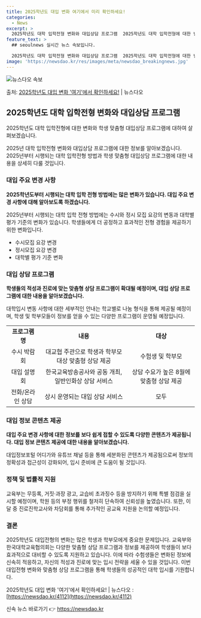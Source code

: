 ```yaml
---
title: 2025학년도 대입 변화 여기에서 미리 확인하세요!
categories:
  - News
excerpt: >
  2025학년도 대학 입학전형 변화와 대입상담 프로그램  2025학년도 대학 입학전형에 대한 변화와 학생 맞춤…
feature_text: >
  ## seoulnews 실시간 뉴스 속보입니다.

  2025학년도 대학 입학전형 변화와 대입상담 프로그램  2025학년도 대학 입학전형에 대한 변화와 학생 맞춤…
image: 'https://newsdao.kr/res/images/meta/newsdao_breakingnews.jpg'
---
```


![뉴스다오 속보](https://newsdao.kr/res/images/meta/newsdao_breakingnews.jpg)

<p>출처: <a href="https://newsdao.kr/4112" rel="dofollow">2025학년도 대입 변화 '여기'에서 확인하세요!</a> | 뉴스다오</p>

<h2 data-ke-size="size26">2025학년도 대학 입학전형 변화와 대입상담 프로그램</h2>
<p data-ke-size="size16">2025학년도 대학 입학전형에 대한 변화와 학생 맞춤형 대입상담 프로그램에 대하여 살펴보겠습니다.</p>
2025년 대학 입학전형 변화와 대입상담 프로그램에 대한 정보를 알아보겠습니다. 2025년부터 시행되는 대학 입학전형 방법과 학생 맞춤형 대입상담 프로그램에 대한 내용을 상세히 다룰 것입니다.

<h3 data-ke-size="size23">대입 주요 변경 사항</h3>
<p data-ke-size="size16"><b>2025학년도부터 시행되는 대학 입학 전형 방법에는 많은 변화가 있습니다. 대입 주요 변경 사항에 대해 알아보도록 하겠습니다.</b></p>
2025년부터 시행되는 대학 입학 전형 방법에는 수시와 정시 모집 요강의 변동과 대학별 평가 기준의 변화가 있습니다. 학생들에게 더 공정하고 효과적인 전형 경험을 제공하기 위한 변화입니다.

<ul>
  <li>수시모집 요강 변경</li>
  <li>정시모집 요강 변경</li>
  <li>대학별 평가 기준 변화</li>
</ul>

<h3 data-ke-size="size23">대입 상담 프로그램</h3>
<p data-ke-size="size16"><b>학생들의 적성과 진로에 맞는 맞춤형 상담 프로그램이 확대될 예정이며, 대입 상담 프로그램에 대한 내용을 알아보겠습니다.</b></p>
대학입시 변동 사항에 대한 세부적인 안내는 학교별로 나눔 형식을 통해 제공될 예정이며, 학생 및 학부모들이 정보를 얻을 수 있는 다양한 프로그램이 운영될 예정입니다.

<table>
  <tr>
    <td style="text-align: center; height: 17px;"><b>프로그램 명</b></td>
    <td style="text-align: center; height: 17px;"><b>내용</b></td>
    <td style="text-align: center; height: 17px;"><b>대상</b></td>
  </tr>
  <tr>
    <td style="text-align: center; height: 17px;">수시 박람회</td>
    <td style="text-align: center; height: 17px;">대교협 주관으로 학생과 학부모 대상 맞춤형 상담 제공</td>
    <td style="text-align: center; height: 17px;">수험생 및 학부모</td>
  </tr>
  <tr>
    <td style="text-align: center; height: 17px;">대입 설명회</td>
    <td style="text-align: center; height: 17px;">한국교육방송공사와 공동 개최, 일반인화상 상담 서비스</td>
    <td style="text-align: center; height: 17px;">상담 수요가 높은 8월에 맞춤형 상담 제공</td>
  </tr>
  <tr>
    <td style="text-align: center; height: 17px;">전화/온라인 상담</td>
    <td style="text-align: center; height: 17px;">상시 운영되는 대입 상담 서비스</td>
    <td style="text-align: center; height: 17px;">모두</td>
  </tr>
</table>

<h3 data-ke-size="size23">대입 정보 콘텐츠 제공</h3>
<p data-ke-size="size16"><b>대입 주요 변경 사항에 대한 정보를 보다 쉽게 접할 수 있도록 다양한 콘텐츠가 제공됩니다. 대입 정보 콘텐츠 제공에 대한 내용을 알아보겠습니다.</b></p>
대입정보포털 어디가와 유튜브 채널 등을 통해 세분화된 콘텐츠가 제공됨으로써 정보의 정확성과 접근성이 강화되어, 입시 준비에 큰 도움이 될 것입니다.

<h3 data-ke-size="size23">정책 및 법률적 지원</h3>
교육부는 무등록, 거짓·과장 광고, 교습비 초과징수 등을 방지하기 위해 특별 점검을 실시할 예정이며, 학원 등의 부정 행위를 철저히 단속하여 신뢰성을 높였습니다. 또한, 이달 중 진로진학교사와 차담회를 통해 추가적인 공교육 지원을 논의할 예정입니다.

<h3 data-ke-size="size23">결론</h3>
2025학년도 대입전형의 변화는 많은 학생과 학부모에게 중요한 문제입니다. 교육부와 한국대학교육협의회는 다양한 맞춤형 상담 프로그램과 정보를 제공하여 학생들이 보다 효과적으로 대비할 수 있도록 지원하고 있습니다. 이에 따라 수험생들은 변화된 정보에 신속히 적응하고, 자신의 적성과 진로에 맞는 입시 전략을 세울 수 있을 것입니다. 이번 대입전형 변화와 맞춤형 상담 프로그램을 통해 학생들의 성공적인 대학 입시를 기원합니다.

2025학년도 대입 변화 '여기'에서 확인하세요! | 뉴스다오 : [https://newsdao.kr/4112](https://newsdao.kr/4112) 

신속 뉴스 바로가기 👉 <a href="https://newsdao.kr" rel="dofollow">https://newsdao.kr</a>


